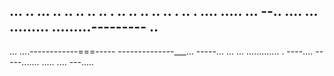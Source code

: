 ... .. ... .. .. .. .. .. . .. .. .. .. .. . .. . .... 
..... ...
--.. ....
... 
.........
.........---------
.. 
---
... ....------------===-----
--------------___... 
-----... 
... ... ............. . ----.... -----....... 
..... 
.... 
---..... 
